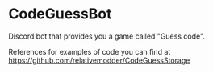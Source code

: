 # CodeGuessBot

Discord bot that provides you a game called "Guess code".

References for examples of code you can find at https://github.com/relativemodder/CodeGuessStorage
